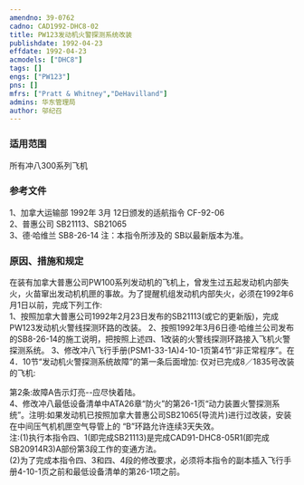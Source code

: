 ```yaml
---
amendno: 39-0762  
cadno: CAD1992-DHC8-02  
title: PW123发动机火警探测系统改装  
publishdate: 1992-04-23  
effdate: 1992-04-23  
acmodels: ["DHC8"]  
tags: []  
engs: ["PW123"]  
pns: []  
mfrs: ["Pratt & Whitney","DeHavilland"]  
admins: 华东管理局  
author: 邬纪召  
---
```

  
### 适用范围  
所有冲八300系列飞机  
  
<!--more-->  
### 参考文件  
  1、加拿大运输部 1992年 3月 12日颁发的适航指令 CF-92-06  
2、普惠公司 SB21113、SB21065  
3、德·哈维兰 SB8-26-14 注：本指令所涉及的 SB以最新版本为准。  
  
### 原因、措施和规定  

  在装有加拿大普惠公司PW100系列发动机的飞机上，曾发生过五起发动机内部失火，火苗窜出发动机机匣的事故。为了提醒机组发动机内部失火，必须在1992年6月1日以前，完成下列工作:  
  1、按照加拿大普惠公司1992年2月23日发布的SB21113(或它的更新版)，完成PW123发动机火警线探测环路的改装。 2、按照1992年3月6日德·哈维兰公司发布的SB8-26-14的施工说明，把按照上述四、1改装的火警线探测环路接入飞机火警探测系统。 3、修改冲八飞行手册(PSM1-33-1A)4-10-1页第4节“非正常程序”。在4．10节“发动机火警探测系统故障”的第一条后面增加:     仅对已完成8／1835号改装的飞机:  
  
第2条:故障A告示灯亮--应尽快着陆。  
4、修改冲八最低设备清单中ATA26章“防火”的第26-1页“动力装置火警探测系统”。注明:如果发动机已按照加拿大普惠公司SB21065(导流片)进行过改装，安装在中间压气机机匣空气导管上的 “B”环路允许连续3天失效。  
注:(1)执行本指令四、1(即完成SB21113)是完成CAD91-DHC8-05R1(即完成SB20914R3)A部份第3段工作的变通方法。  
  (2)为了完成本指令四、3和四、4段的修改要求，必须将本指令的副本插入飞行手册4-10-1页之前和最低设备清单的第26-1项之前。  
